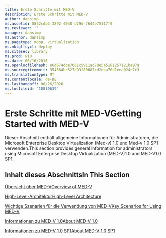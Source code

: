 ```yaml
---
title: Erste Schritte mit MED-V
description: Erste Schritte mit MED-V
author: dansimp
ms.assetid: 5832cdb3-3892-4048-b29d-7644e75117f0
ms.reviewer: ''
manager: dansimp
ms.author: dansimp
ms.pagetype: mdop, virtualization
ms.mktglfcycl: deploy
ms.sitesec: library
ms.prod: w10
ms.date: 06/16/2016
ms.openlocfilehash: e6d674dce7061c5911ac78e5a5181257121be97a
ms.sourcegitcommit: 354664bc527d93f80687cd2eba70d1eea024c7c3
ms.translationtype: MT
ms.contentlocale: de-DE
ms.lasthandoff: 06/26/2020
ms.locfileid: "10810639"
---
```

# <span data-ttu-id="92830-103">Erste Schritte mit MED-V</span><span class="sxs-lookup"><span data-stu-id="92830-103">Getting Started with MED-V</span></span>


<span data-ttu-id="92830-104">Dieser Abschnitt enthält allgemeine Informationen für Administratoren, die Microsoft Enterprise Desktop Virtualization (Med-v) 1.0 und Med-v 1.0 SP1 verwenden.</span><span class="sxs-lookup"><span data-stu-id="92830-104">This section provides general information for administrators using Microsoft Enterprise Desktop Virtualization (MED-V)1.0 and MED-V1.0 SP1.</span></span>

## <span data-ttu-id="92830-105">Inhalt dieses Abschnitts</span><span class="sxs-lookup"><span data-stu-id="92830-105">In This Section</span></span>


<a href="" id="overview-of-med-v"></a>[<span data-ttu-id="92830-106">Übersicht über MED-V</span><span class="sxs-lookup"><span data-stu-id="92830-106">Overview of MED-V</span></span>](overview-of-med-v.md)  

<a href="" id="high-level-architecture"></a>[<span data-ttu-id="92830-107">High-Level-Architektur</span><span class="sxs-lookup"><span data-stu-id="92830-107">High-Level Architecture</span></span>](high-level-architecturemedv.md)  

<a href="" id="key-scenarios-for-using-med-v"></a>[<span data-ttu-id="92830-108">Wichtige Szenarien für die Verwendung von MED-V</span><span class="sxs-lookup"><span data-stu-id="92830-108">Key Scenarios for Using MED-V</span></span>](key-scenarios-for-using-med-v.md)  

<a href="" id="about-med-v-1-0"></a>[<span data-ttu-id="92830-109">Informationen zu MED-V 1.0</span><span class="sxs-lookup"><span data-stu-id="92830-109">About MED-V 1.0</span></span>](about-med-v-10.md)  

<a href="" id="about-med-v-1-0-sp1"></a>[<span data-ttu-id="92830-110">Informationen zu MED-V 1.0 SP1</span><span class="sxs-lookup"><span data-stu-id="92830-110">About MED-V 1.0 SP1</span></span>](about-med-v-10-sp1.md)  

 

 





